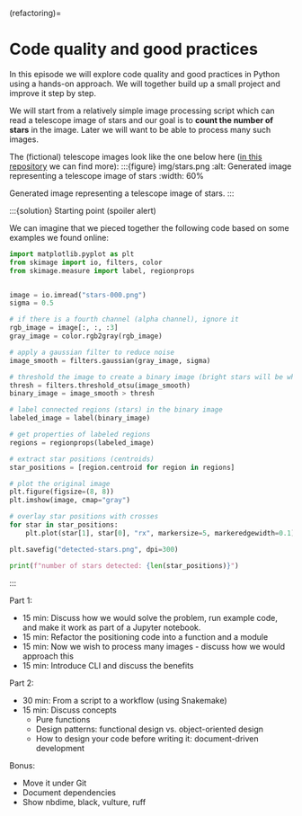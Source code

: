 (refactoring)=

# Code quality and good practices

In this episode we will explore code quality and good practices in Python using
a hands-on approach. We will together build up a small project and improve it
step by step.

We will start from a relatively simple image processing script which can read a
telescope image of stars and our goal is to **count the number of stars** in
the image. Later we will want to be able to process many such images.

The (fictional) telescope images look like the one below here ([in this
repository](https://github.com/bast/random-star-images) we can find more):
:::{figure} img/stars.png
:alt: Generated image representing a telescope image of stars
:width: 60%

Generated image representing a telescope image of stars.
:::

:::{solution} Starting point (spoiler alert)

We can imagine that we pieced together the following code
based on some examples we found online:
```python
import matplotlib.pyplot as plt
from skimage import io, filters, color
from skimage.measure import label, regionprops


image = io.imread("stars-000.png")
sigma = 0.5

# if there is a fourth channel (alpha channel), ignore it
rgb_image = image[:, :, :3]
gray_image = color.rgb2gray(rgb_image)

# apply a gaussian filter to reduce noise
image_smooth = filters.gaussian(gray_image, sigma)

# threshold the image to create a binary image (bright stars will be white, background black)
thresh = filters.threshold_otsu(image_smooth)
binary_image = image_smooth > thresh

# label connected regions (stars) in the binary image
labeled_image = label(binary_image)

# get properties of labeled regions
regions = regionprops(labeled_image)

# extract star positions (centroids)
star_positions = [region.centroid for region in regions]

# plot the original image
plt.figure(figsize=(8, 8))
plt.imshow(image, cmap="gray")

# overlay star positions with crosses
for star in star_positions:
    plt.plot(star[1], star[0], "rx", markersize=5, markeredgewidth=0.1)

plt.savefig("detected-stars.png", dpi=300)

print(f"number of stars detected: {len(star_positions)}")
```
:::


Part 1:
- 15 min: Discuss how we would solve the problem, run example code, and make it work
  as part of a Jupyter notebook.
- 15 min: Refactor the positioning code into a function and a module
- 15 min: Now we wish to process many images - discuss how we would approach this
- 15 min: Introduce CLI and discuss the benefits

Part 2:
- 30 min: From a script to a workflow (using Snakemake)
- 15 min: Discuss concepts
  - Pure functions
  - Design patterns: functional design vs. object-oriented design
  - How to design your code before writing it: document-driven development

Bonus:
- Move it under Git
- Document dependencies
- Show nbdime, black, vulture, ruff

